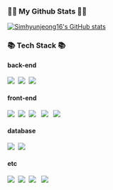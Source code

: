 <!-- ![header](https://capsule-render.vercel.app/api?type=soft&color=auto&height=160&section=header&text=Sim%20Hyunjeong&fontAlign=50&fontAlignY=60&fontSize=90&fontColor=000000) -->

<h3 align="left">👩‍💻 My Github Stats 👩‍💻</h3>
<div align="left">

[![Simhyunjeong16's GitHub stats](https://github-readme-stats.vercel.app/api?username=Simhyunjeong16&hide_title=true&show_icons=true&include_all_commits=true&disable_animations=true&theme=vue)](https://github.com/anuraghazra/github-readme-stats)
  
<!-- [![Top Langs](https://github-readme-stats.vercel.app/api/top-langs/?username=Simhyunjeong16&layout=compact&theme=vue)](https://github.com/metleeha) -->
</div>


<h3 align="left">📚 Tech Stack 📚</h3>
<h4 align="left"> back-end </h4>
<p align="left">
  <img src="https://img.shields.io/badge/Java-007396?style=flat-square&logo=Java&logoColor=white"/></a>&nbsp
  <img src="https://img.shields.io/badge/Spring-6DB33F?style=for-the-square&logo=Spring&logoColor=white">&nbsp
  <img src="https://img.shields.io/badge/Node.js-339933?style=flat-square&logo=Node.js&logoColor=white"/></a>&nbsp 
</p>
<h4 align="left"> front-end </h4>
<p align="left">
  <img src="https://img.shields.io/badge/Javascript-ffb13b?style=flat-square&logo=javascript&logoColor=white"/></a>&nbsp
  <img src="https://img.shields.io/badge/typescript-%23007ACC.svg?style=for-the-square&logo=typescript&logoColor=white"/></a>&nbsp 
  <img src="https://img.shields.io/badge/HTML5-E34F26?style=flat-square&logo=HTML5&logoColor=white"/></a> &nbsp
  <img src="https://img.shields.io/badge/CSS3-1572B6?style=flat-square&logo=CSS3&logoColor=white"/></a> &nbsp
  <img src="https://img.shields.io/badge/react-%2320232a.svg?style=for-the-square&logo=react&logoColor=%2361DAFB"/></a> &nbsp
</p>
<h4 align="left"> database </h4>
<p align="left">
  <img src="https://img.shields.io/badge/Mysql-E6B91E?style=flat-square&logo=MySql&logoColor=white"/></a>&nbsp 
  <img src="https://img.shields.io/badge/postgres-%23316192.svg?style=for-the-square&logo=postgresql&logoColor=white"/></a>&nbsp 
</p>
<h4 align="left"> etc </h4>
<p align="left">
  <img src="https://img.shields.io/badge/C++-00599C?style=flat-square&logo=C%2B%2B&logoColor=white"/></a>&nbsp 
  <img src="https://img.shields.io/badge/Python-3766AB?style=flat-square&logo=Python&logoColor=white"/></a>&nbsp
  <img src="https://img.shields.io/badge/Android-3DDC84?style=flat-square&logo=Android&logoColor=white"/></a> &nbsp
  <img src="https://img.shields.io/badge/Linux-FCC624?style=for-the-square&logo=linux&logoColor=black"/></a> &nbsp
</p>


